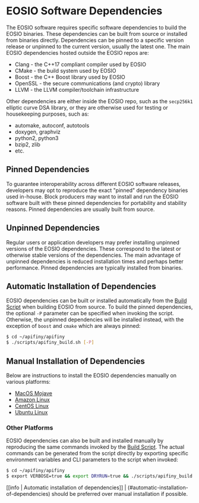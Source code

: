 # EOSIO Software Dependencies

The EOSIO software requires specific software dependencies to build the EOSIO binaries. These dependencies can be built from source or installed from binaries directly. Dependencies can be pinned to a specific version release or unpinned to the current version, usually the latest one. The main EOSIO dependencies hosted outside the EOSIO repos are:

* Clang - the C++17 compliant compiler used by EOSIO
* CMake - the build system used by EOSIO
* Boost - the C++ Boost library used by EOSIO
* OpenSSL - the secure communications (and crypto) library
* LLVM - the LLVM compiler/toolchain infrastructure

Other dependencies are either inside the EOSIO repo, such as the `secp256k1` elliptic curve DSA library, or they are otherwise used for testing or housekeeping purposes, such as:

* automake, autoconf, autotools
* doxygen, graphviz
* python2, python3
* bzip2, zlib
* etc.

## Pinned Dependencies

To guarantee interoperability across different EOSIO software releases, developers may opt to reproduce the exact "pinned" dependency binaries used in-house. Block producers may want to install and run the EOSIO software built with these pinned dependencies for portability and stability reasons. Pinned dependencies are usually built from source.

## Unpinned Dependencies

Regular users or application developers may prefer installing unpinned versions of the EOSIO dependencies. These correspond to the latest or otherwise stable versions of the dependencies. The main advantage of unpinned dependencies is reduced installation times and perhaps better performance. Pinned dependencies are typically installed from binaries.

## Automatic Installation of Dependencies

EOSIO dependencies can be built or installed automatically from the [Build Script](../../00_build-script.md) when building EOSIO from source. To build the pinned dependencies, the optional `-P` parameter can be specified when invoking the script. Otherwise, the unpinned dependencies will be installed instead, with the exception of `boost` and `cmake` which are always pinned:

```sh
$ cd ~/apifiny/apifiny
$ ./scripts/apifiny_build.sh [-P]
```

## Manual Installation of Dependencies

Below are instructions to install the EOSIO dependencies manually on various platforms:

* [MacOS Mojave](00_macos-mojave.md)
* [Amazon Linux](01_amazon-linux.md)
* [CentOS Linux](02_centos-linux.md)
* [Ubuntu Linux](03_ubuntu-linux.md)

### Other Platforms

EOSIO dependencies can also be built and installed manually by reproducing the same commands invoked by the [Build Script](../../00_build-script.md). The actual commands can be generated from the script directly by exporting specific environment variables and CLI parameters to the script when invoked:

```sh
$ cd ~/apifiny/apifiny
$ export VERBOSE=true && export DRYRUN=true && ./scripts/apifiny_build.sh -y [-P]
```

[[info | Automatic installation of dependencies]]
| (#automatic-installation-of-dependencies) should be preferred over manual installation if possible.
